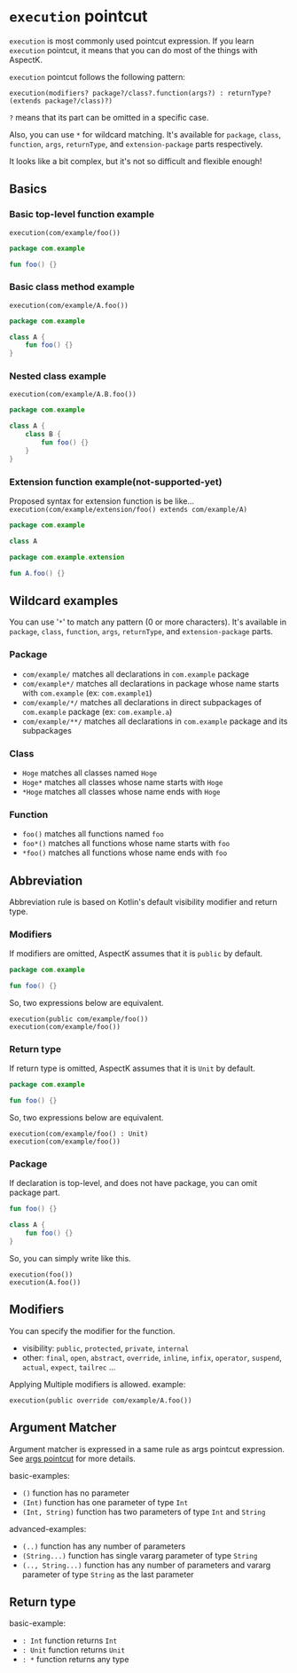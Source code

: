 # `execution` pointcut

`execution` is most commonly used pointcut expression.
If you learn `execution` pointcut, it means that you can do most of the things with AspectK.

`execution` pointcut follows the following pattern:

```
execution(modifiers? package?/class?.function(args?) : returnType? (extends package?/class)?)
```

`?` means that its part can be omitted in a specific case.

Also, you can use `*` for wildcard matching. It's available for `package`, `class`, `function`, `args`, `returnType`, and `extension-package` parts respectively.

It looks like a bit complex, but it's not so difficult and flexible enough!

## Basics

### Basic top-level function example

`execution(com/example/foo())`

```kotlin
package com.example

fun foo() {}
```

### Basic class method example

`execution(com/example/A.foo())`

```kotlin
package com.example

class A {
    fun foo() {}
}
```

### Nested class example

`execution(com/example/A.B.foo())`

```kotlin
package com.example

class A {
    class B {
        fun foo() {}
    }
}
```

### Extension function example(not-supported-yet)

Proposed syntax for extension function is be like...
`execution(com/example/extension/foo() extends com/example/A)`

```kotlin
package com.example

class A
```

```kotlin
package com.example.extension

fun A.foo() {}
```

## Wildcard examples

You can use '`*`' to match any pattern (0 or more characters).
It's available in `package`, `class`, `function`, `args`, `returnType`, and `extension-package` parts.

### Package

- `com/example/` matches all declarations in `com.example` package
- `com/example*/` matches all declarations in package whose name starts with `com.example` (ex: `com.example1`)
- `com/example/*/` matches all declarations in direct subpackages of `com.example` package (ex: `com.example.a`)
- `com/example/**/` matches all declarations in `com.example` package and its subpackages

### Class

- `Hoge` matches all classes named `Hoge`
- `Hoge*` matches all classes whose name starts with `Hoge`
- `*Hoge` matches all classes whose name ends with `Hoge`

### Function

- `foo()` matches all functions named `foo`
- `foo*()` matches all functions whose name starts with `foo`
- `*foo()` matches all functions whose name ends with `foo`

## Abbreviation

Abbreviation rule is based on Kotlin's default visibility modifier and return type.

### Modifiers

If modifiers are omitted, AspectK assumes that it is `public` by default.

```kotlin
package com.example

fun foo() {}
```

So, two expressions below are equivalent.
```
execution(public com/example/foo())
execution(com/example/foo())
```

### Return type

If return type is omitted, AspectK assumes that it is `Unit` by default.

```kotlin
package com.example

fun foo() {}
```

So, two expressions below are equivalent.
```
execution(com/example/foo() : Unit)
execution(com/example/foo())
```

### Package

If declaration is top-level, and does not have package, you can omit package part.
```kotlin
fun foo() {}

class A {
    fun foo() {}
}
```

So, you can simply write like this.
```
execution(foo())
execution(A.foo())
```

## Modifiers

You can specify the modifier for the function.

- visibility: `public`, `protected`, `private`, `internal`
- other: `final`, `open`, `abstract`, `override`, `inline`, `infix`, `operator`, `suspend`, `actual`, `expect`, `tailrec` ...

Applying Multiple modifiers is allowed. example:

```
execution(public override com/example/A.foo())
```

## Argument Matcher

Argument matcher is expressed in a same rule as args pointcut expression.
See [args pointcut](args_pointcut.md) for more details.

basic-examples:
- `()` function has no parameter
- `(Int)` function has one parameter of type `Int`
- `(Int, String)` function has two parameters of type `Int` and `String`

advanced-examples:
- `(..)` function has any number of parameters
- `(String...)` function has single vararg parameter of type `String`
- `(.., String...)` function has any number of parameters and vararg parameter of type `String` as the last parameter

## Return type

basic-example:

- `: Int` function returns `Int`
- `: Unit` function returns `Unit`
- `: *` function returns any type
